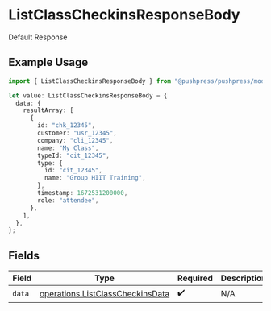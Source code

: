 # ListClassCheckinsResponseBody

Default Response

## Example Usage

```typescript
import { ListClassCheckinsResponseBody } from "@pushpress/pushpress/models/operations";

let value: ListClassCheckinsResponseBody = {
  data: {
    resultArray: [
      {
        id: "chk_12345",
        customer: "usr_12345",
        company: "cli_12345",
        name: "My Class",
        typeId: "cit_12345",
        type: {
          id: "cit_12345",
          name: "Group HIIT Training",
        },
        timestamp: 1672531200000,
        role: "attendee",
      },
    ],
  },
};
```

## Fields

| Field                                                                                | Type                                                                                 | Required                                                                             | Description                                                                          |
| ------------------------------------------------------------------------------------ | ------------------------------------------------------------------------------------ | ------------------------------------------------------------------------------------ | ------------------------------------------------------------------------------------ |
| `data`                                                                               | [operations.ListClassCheckinsData](../../models/operations/listclasscheckinsdata.md) | :heavy_check_mark:                                                                   | N/A                                                                                  |